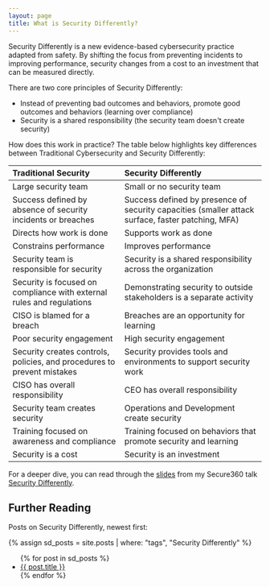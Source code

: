 ```yaml
---
layout: page
title: What is Security Differently?
---
```

Security Differently is a new evidence-based cybersecurity practice adapted from safety. By shifting the focus from preventing incidents to improving performance, security changes from a cost to an investment that can be measured directly.

There are two core principles of Security Differently:

- Instead of preventing bad outcomes and behaviors, promote good outcomes and behaviors (learning over compliance)
- Security is a shared responsibility (the security team doesn't create security)

How does this work in practice? The table below highlights key differences between Traditional Cybersecurity and Security Differently:

|Traditional Security|Security Differently|
|:-------------------|:-------------------|
|Large security team|Small or no security team|
|Success defined by absence of security incidents or breaches|Success defined by presence of security capacities (smaller attack surface, faster patching, MFA)|
|Directs how work is done|Supports work as done|
|Constrains performance|Improves performance|
|Security team is responsible for security|Security is a shared responsibility across the organization|
|Security is focused on compliance with external rules and regulations|Demonstrating security to outside stakeholders is a separate activity|
|CISO is blamed for a breach|Breaches are an opportunity for learning|
|Poor security engagement|High security engagement|
|Security creates controls, policies, and procedures to prevent mistakes|Security provides tools and environments to support security work|
|CISO has overall responsibility|CEO has overall responsibility|
|Security team creates security|Operations and Development create security|
|Training focused on awareness and compliance|Training focused on behaviors that promote security and learning|
|Security is a cost|Security is an investment|

For a deeper dive, you can read through the [slides](/assets/security-differently.pdf) from my Secure360 talk [Security Differently](https://site.pheedloop.com/event/2024secure360/schedule/SESCYVQSVJOZK6AB8).

## Further Reading

Posts on Security Differently, newest first:

{% assign sd_posts = site.posts | where: "tags", "Security Differently" %}
<ul>
  {% for post in sd_posts %}
    <li>
      <a href="{{ post.url }}">{{ post.title }}</a>
    </li>
  {% endfor %}
</ul>
